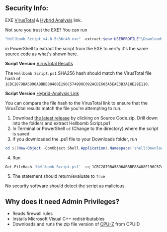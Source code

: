 ## Security Info:

EXE [VirusTotal](https://www.virustotal.com/gui/file/F9A887635796AE93704906EA9621720165634B1ADC7E8F84055A8A713B84D183) & [Hybrid Analysis](https://www.hybrid-analysis.com/sample/F9A887635796AE93704906EA9621720165634B1ADC7E8F84055A8A713B84D183) link.

Not sure you trust the EXE? You can run
```powershell
"Hellbomb_Script_v4.0-5c36c40.exe" -extract:$env:USERPROFILE"\Downloads\Hellbomb Script.ps1"
```
in PowerShell to extract the script from the EXE to verify it's the same source code as what's shown here.

**Script Version** [VirusTotal Results](https://www.virustotal.com/gui/file/1CBC2879BA5896ABBBE88488E196C5749D8C092ACDE603A5EAE3B3A18E29E110)

The ``Hellbomb Script.ps1`` SHA256 hash should match the VirusTotal file hash of ``1CBC2879BA5896ABBBE88488E196C5749D8C092ACDE603A5EAE3B3A18E29E110``.

**Script Version** [Hybrid-Analysis Link](https://www.hybrid-analysis.com/sample/1CBC2879BA5896ABBBE88488E196C5749D8C092ACDE603A5EAE3B3A18E29E110)

You can compare the file hash to the VirusTotal link to ensure that the VirusTotal results match the file you're attempting to run.

1. Download [the latest release](https://github.com/helldivers2fixes/HellbombScript/releases/latest) by clicking on Source Code.zip. Drill down into the folders and extract Hellbomb Script.ps1
2. In Terminal or PowerShell ``cd`` (Change to the directory) where the script is saved
3. If you downloaded the .ps1 file to your Downloads folder, run
```powershell
cd $((New-Object -ComObject Shell.Application).Namespace('shell:Downloads').Self.Path)
```
4. Run
```powershell
Get-FileHash 'Hellbomb Script.ps1' -eq 1CBC2879BA5896ABBBE88488E196C5749D8C092ACDE603A5EAE3B3A18E29E110
```
5. The statement should return/evaluate to ``True``

No security software should detect the script as malicious.

## Why does it need Admin Privileges?
- Reads firewall rules
- Installs Microsoft Visual C++ redistributables
- Downloads and runs the zip file version of [CPU-Z](https://www.cpuid.com/softwares/cpu-z.html) from CPUID
